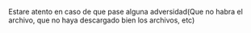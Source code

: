Estare atento en caso de que pase alguna adversidad(Que no habra el archivo, que no haya descargado bien los archivos, etc)
